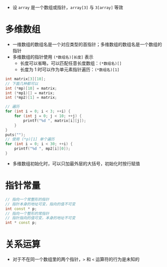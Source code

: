 - 设 `array` 是一个数组或指针，`array[3]` 与 `3[array]` 等效
# 多维数组

- 一维数组的数组名是一个对应类型的首指针；多维数组的数组名是一个数组的指针
- 多维数组的指针使用 `(*数组名)[长度]` 表示
	- 长度可以省略，可以匹配任意长度数组：`(*数组名)[]`
	- 长度为 1 时可以作为单元素指针遍历：`(*数组名)[1]`

```c
int matrix[3][10];
// 下面几种都可以
int (*mp)[10] = matrix;
int (*mp1)[] = matrix;
int (*mp2)[1] = matrix;

// 遍历
for (int i = 0; i < 3; ++i) {
    for (int j = 0; j < 10; ++j) {
        printf("%d ", matrix[i][j]);
    }
}
puts("");
// 使用 (*p)[1] 单个遍历
for (int i = 0; i < 30; ++i) {
    printf("%d ", mp2[i][0]);
}
```

- 多维数组初始化时，可以只加最外层的大括号，初始化时按行赋值
# 指针常量

```c++
// 指向一个常整形的指针
// 指针本身的地址可变，指向的值不可变
int const * p;
// 指向一个整形的常指针
// 指针指向的值可变，本身的地址不可变
int * const p;
```
# 关系运算

- 对于不在同一个数组里的两个指针，`>` 和 `<` 运算符的行为是未知的
